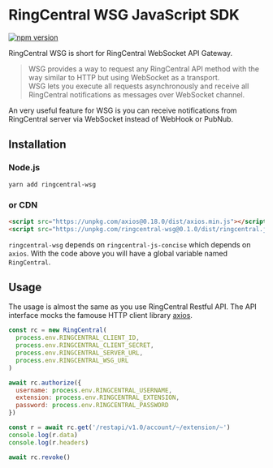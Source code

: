 # RingCentral WSG JavaScript SDK

[![npm version](https://badge.fury.io/js/ringcentral-wsg.svg)](https://badge.fury.io/js/ringcentral-wsg)

RingCentral WSG is short for RingCentral WebSocket API Gateway.

> WSG provides a way to request any RingCentral API method with the way similar to HTTP but using WebSocket as a transport.  
> WSG lets you execute all requests asynchronously and receive all RingCentral notifications as messages over WebSocket channel.

An very useful feature for WSG is you can receive notifications from RingCentral server via WebSocket instead of WebHook or PubNub.


## Installation

### Node.js

```
yarn add ringcentral-wsg
```


### or CDN

```html
<script src="https://unpkg.com/axios@0.18.0/dist/axios.min.js"></script>
<script src="https://unpkg.com/ringcentral-wsg@0.1.0/dist/ringcentral.js"></script>
```

`ringcentral-wsg` depends on `ringcentral-js-concise` which depends on `axios`. With the code above you will have a global variable named `RingCentral`.


## Usage

The usage is almost the same as you use RingCentral Restful API. The API interface mocks the famouse HTTP client library [axios](https://github.com/axios/axios).


```js
const rc = new RingCentral(
  process.env.RINGCENTRAL_CLIENT_ID,
  process.env.RINGCENTRAL_CLIENT_SECRET,
  process.env.RINGCENTRAL_SERVER_URL,
  process.env.RINGCENTRAL_WSG_URL
)

await rc.authorize({
  username: process.env.RINGCENTRAL_USERNAME,
  extension: process.env.RINGCENTRAL_EXTENSION,
  password: process.env.RINGCENTRAL_PASSWORD
})

const r = await rc.get('/restapi/v1.0/account/~/extension/~')
console.log(r.data)
console.log(r.headers)

await rc.revoke()
```
